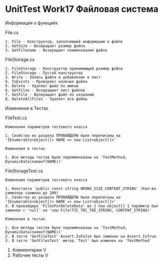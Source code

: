 # UnitTest Work17 Файловая система

Информация о функциях

File.cs

    1. File - Конструктор, заполняюший информацию о файле
    2. GetSize - Возвращает размер файла
    3. GetFilename - Возвращает наименование файла

FileStorage.cs

    1. FileStorage - Конструктор принимающий размер файла
    2. FileStorage - Пустой конструктор
    3. Write - Запись файла и добавление в лист
    4. IsExists - Проверяет наличия файла
    5. Delete - Удаляет файл по имени
    6. GetFiles - Возвращает лист файлов
    7. GetFile - Возвращает файл по названию
    8. DeleteAllFiles - Удаляет все файлы

Изменения в Тестах

FileTest.cs

    Изменения параметров тестового класса
    
    1. Свойства из раздела ПРОВАЙДЕРЫ были переписаны на 'IEnumerable<object[]> NAME => new List<object[]>'

    Изменения в тестах
    
    1. Все методы тестов были переименованы на 'TestMethod, DynamicData(nameof(NAME))'

FileStorageTest.cs

    Изменения параметров тестового класса

    1. Константа 'public const string WRONG_SIZE_CONTENT_STRING' (Кол-во символов снижено до 200)
    2. Свойства из раздела ПРОВАЙДЕРЫ были переписаны на 'IEnumerable<object[]> NAME => new List<object[]>'
    3. В провайдере 'FilesForDeleteData' во 2 new object[] 1 параметр был заменен с 'null' на 'new File(TIC_TOC_TOE_STRING, CONTENT_STRING)'

    Изменения в тестах

    1. Все методы тестов были переименованы на 'TestMethod, DynamicData(nameof(NAME))'
    2. В тесте 'GetFileTest' Assert.IsFalse был заменен на Assert.IsTrue
    3. В тесте 'GetFilesTest' метод 'Test' был изменен на 'TestMethod'

1. Комментарии V
2. Рабочие тесты V
